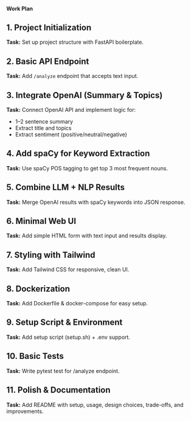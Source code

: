 #### Work Plan

## 1. Project Initialization
**Task:** Set up project structure with FastAPI boilerplate.  

## 2. Basic API Endpoint
**Task:** Add `/analyze` endpoint that accepts text input.  

## 3. Integrate OpenAI (Summary & Topics)
**Task:** Connect OpenAI API and implement logic for:
- 1–2 sentence summary
- Extract title and topics
- Extract sentiment (positive/neutral/negative)  

## 4. Add spaCy for Keyword Extraction
**Task:** Use spaCy POS tagging to get top 3 most frequent nouns.  

## 5. Combine LLM + NLP Results
**Task:** Merge OpenAI results with spaCy keywords into JSON response.  

## 6. Minimal Web UI
**Task:** Add simple HTML form with text input and results display.  

## 7. Styling with Tailwind
**Task:** Add Tailwind CSS for responsive, clean UI.  

## 8. Dockerization
**Task:** Add Dockerfile & docker-compose for easy setup.  

## 9. Setup Script & Environment
**Task:** Add setup script (setup.sh) + .env support.  

## 10. Basic Tests
**Task:** Write pytest test for /analyze endpoint.  

## 11. Polish & Documentation
**Task:** Add README with setup, usage, design choices, trade-offs, and improvements.  